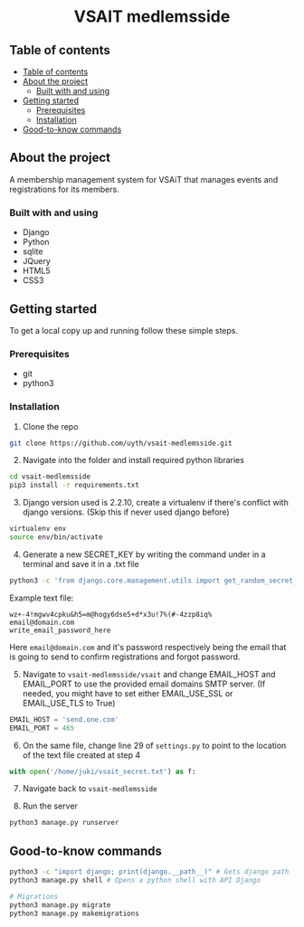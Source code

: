 <h1 align="center">VSAIT medlemsside</h1>

## Table of contents
- [Table of contents](#table-of-contents)
- [About the project](#about-the-project)
  - [Built with and using](#built-with-and-using)
- [Getting started](#getting-started)
  - [Prerequisites](#prerequisites)
  - [Installation](#installation)
- [Good-to-know commands](#good-to-know-commands)

## About the project
A membership management system for VSAiT that manages events and registrations for its members.

### Built with and using
- Django
- Python
- sqlite
- JQuery
- HTML5
- CSS3

## Getting started
To get a local copy up and running follow these simple steps.

### Prerequisites
- git
- python3

### Installation
1. Clone the repo

```sh
git clone https://github.com/uyth/vsait-medlemsside.git
```

2. Navigate into the folder and install required python libraries

```sh
cd vsait-medlemsside
pip3 install -r requirements.txt
```

3. Django version used is 2.2.10, create a virtualenv if there's conflict with django versions. (Skip this if never used django before)
```sh
virtualenv env
source env/bin/activate
```

4. Generate a new SECRET_KEY by writing the command under in a terminal and save it in a .txt file
```sh
python3 -c 'from django.core.management.utils import get_random_secret_key; print(get_random_secret_key())'
```
Example text file:
```
wz+-4!mgwv4cpku&h5=m@hogy6dse5+d*x3u!7%(#-4zzp8iq%
email@domain.com
write_email_password_here
```
Here `email@domain.com` and it's password respectively being the email that is going to send to confirm registrations and forgot password.

5. Navigate to `vsait-medlemsside/vsait` and change EMAIL_HOST and EMAIL_PORT to use the provided email domains SMTP server. (If needed, you might have to set either EMAIL_USE_SSL or EMAIL_USE_TLS to True)
```python
EMAIL_HOST = 'send.one.com'
EMAIL_PORT = 465
```

6. On the same file, change line 29 of `settings.py` to point to the location of the text file created at step 4
```python
with open('/home/juki/vsait_secret.txt') as f:
```

7. Navigate back to `vsait-medlemsside`

8. Run the server
```sh
python3 manage.py runserver
```

## Good-to-know commands

```sh
python3 -c "import django; print(django.__path__)" # Gets django path
python3 manage.py shell # Opens a python shell with API Django

# Migrations
python3 manage.py migrate
python3 manage.py makemigrations
```
